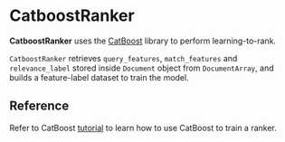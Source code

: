 # CatboostRanker

**CatboostRanker** uses the [CatBoost](https://catboost.ai/) library to perform learning-to-rank.

`CatboostRanker` retrieves `query_features`, `match_features` and `relevance_label` stored inside `Document` object from `DocumentArray`, and builds a feature-label dataset to train the model.


## Reference

Refer to CatBoost [tutorial](https://github.com/catboost/tutorials/blob/master/ranking/ranking_tutorial.ipynb) to learn how to use CatBoost to train a ranker.

<!-- version=v0.1.1 -->
